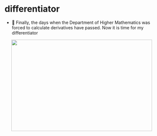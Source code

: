 # differentiator
- 📏 Finally, the days when the Department of Higher Mathematics was forced to calculate derivatives have passed. Now it is time for my differentiator
<p align="center">

  <img width="460" height="300" src="https://github.com/MaxGroshev/differentiator/blob/master/readme_pic/Screenshot%20from%202023-04-23%2000-04-43.png/460/300">

</p>


